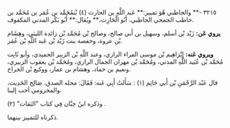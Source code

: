 ٣٢١٥ -** والحاطبي هُوَ تمييز:** عَبد اللَّهِ بن الحارث (٤) بْنمُحَمَّد بن عُمَر بن مُحَمَّد بن حاطب الجمحي الحاطبي، أَبُو الْحَارِث،** ويُقال:** أَبُو بَكْر المدني المكفوف.

**يروي عَن:** زَيْد بْن أسلم، وسهيل بن أَبي صالح، وصالح بْن مُحَمَّد بْن زائدة الليثي، وهِشَام بْن عروة، وحفصة بنت زَيْد بْن عَبد اللَّهِ بْن عُمَر.

**ويروي عَنه:** إِبْرَاهِيم بْن موسى الفراء الرازي، وعبد اللَّهِ بْن الزبير الحميدي، وأبو ثَابِت مُحَمَّد بْن عُبَيد اللَّهِ المدني، ومُحَمَّد بْن مهران الجمال الرازي، ومُحَمَّد بْن يعقوب الزبيري، ونعيم بن حماد، وهشام بن عمار، ووكيع بْن الجراح.

قال عَبْد الرَّحْمَنِ بْن أَبي حَاتِم (١) : سَأَلتُ أَبِي عَنه: فَقَالَ: محله الصدق، صَالِح الحَدِيث، والمخزومي أحب إلينا.

وذكره ابنُ حِبَّان فِي كتاب "الثقات" (٢) .

ذكرناه للتمييز بينهما.